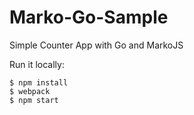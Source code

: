 # Marko-Go-Sample
Simple Counter App with Go and MarkoJS

Run it locally:

	$ npm install
	$ webpack
	$ npm start
